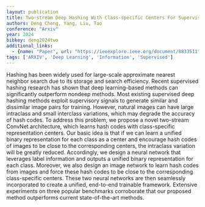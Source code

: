 ```yaml
---
layout: publication
title: Two-stream Deep Hashing With Class-specific Centers For Supervised Image Search
authors: Deng Cheng, Yang, Liu, Tao
conference: "Arxiv"
year: 2024
bibkey: deng2024two
additional_links:
  - {name: "Paper", url: "https://ieeexplore.ieee.org/document/8833511"}
tags: ['ARXIV', 'Deep Learning', 'Information', 'Supervised']
---
```

Hashing has been widely used for large-scale approximate nearest neighbor search due to its storage and search efficiency. Recent supervised hashing research has shown that deep learning-based methods can significantly outperform nondeep methods. Most existing supervised deep hashing methods exploit supervisory signals to generate similar and dissimilar image pairs for training. However, natural images can have large intraclass and small interclass variations, which may degrade the accuracy of hash codes. To address this problem, we propose a novel two-stream ConvNet architecture, which learns hash codes with class-specific representation centers. Our basic idea is that if we can learn a unified binary representation for each class as a center and encourage hash codes of images to be close to the corresponding centers, the intraclass variation will be greatly reduced. Accordingly, we design a neural network that leverages label information and outputs a unified binary representation for each class. Moreover, we also design an image network to learn hash codes from images and force these hash codes to be close to the corresponding class-specific centers. These two neural networks are then seamlessly incorporated to create a unified, end-to-end trainable framework. Extensive experiments on three popular benchmarks corroborate that our proposed method outperforms current state-of-the-art methods.
